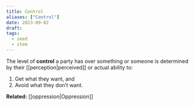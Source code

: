 ```yaml
---
title: Control
aliases: ["Control"]
date: 2023-09-02
draft:
tags:
  - seed
  - stem
---
```


The level of **control** a party has over something or someone is determined by their [[perception|perceived]] or actual ability to:

1. Get what they want, and 
2. Avoid what they don’t want.

**Related:** [[oppression|Oppression]]